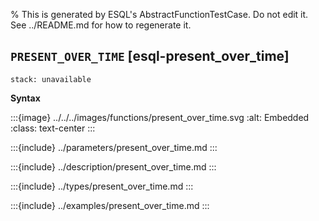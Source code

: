 % This is generated by ESQL's AbstractFunctionTestCase. Do not edit it. See ../README.md for how to regenerate it.

## `PRESENT_OVER_TIME` [esql-present_over_time]
```{applies_to}
stack: unavailable
```

**Syntax**

:::{image} ../../../images/functions/present_over_time.svg
:alt: Embedded
:class: text-center
:::


:::{include} ../parameters/present_over_time.md
:::

:::{include} ../description/present_over_time.md
:::

:::{include} ../types/present_over_time.md
:::

:::{include} ../examples/present_over_time.md
:::
